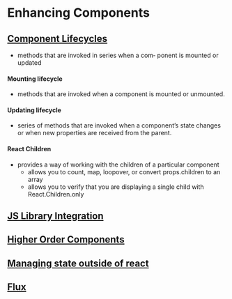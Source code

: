 # Enhancing Components

## <ins> Component Lifecycles <ins/>

- methods that are invoked in series when a com‐ ponent is mounted or updated

#### Mounting lifecycle

- methods that are invoked when a component is mounted or unmounted.

#### Updating lifecycle

- series of methods that are invoked when a component’s state changes or when new properties are received from the parent.

#### React Children

- provides a way of working with the children of a particular component
  - allows you to count, map, loopover, or convert props.children to an array
  - allows you to verify that you are displaying a single child with React.Children.only

## <ins> JS Library Integration </ins>

## <ins> Higher Order Components </ins>

## <ins> Managing state outside of react </ins>

## <ins> Flux </ins>
